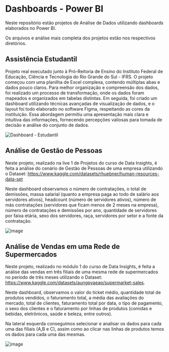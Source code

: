 # Dashboards - Power BI

Neste repositório estão projetos de Análise de Dados utilizando dashboards elaborados no Power BI.

Os arquivos e análise mais completa dos projetos estão nos respectivos diretórios.

## Assistência Estudantil

Projeto real executado junto à Pró-Reitoria de Ensino do Instituto Federal de Educação, Ciência e Tecnologia do Rio Grande do Sul - IFRS. O projeto começou com uma planilha de Excel complexa, contendo múltiplas abas e dados pouco claros. Para melhor organização e compreensão dos dados, foi realizado um processo de transformação, onde os dados foram mapeados e organizados em tabelas distintas.  Em seguida, foi criado um dashboard utilizando técnicas avançadas de visualização de dados, e o layout foi todo elaborado no software Figma, respeitando as cores da instituição. Essa abordagem permitiu uma apresentação mais clara e intuitiva das informações, fornecendo percepções valiosas para tomada de decisão e análise do conjunto de dados.

![Dashboard - Estudantil](https://github.com/karinefonseca/dashboards_power_bi/assets/98848529/e68dd0e8-6d7e-482f-8d31-688288c8f242)


## Análise de Gestão de Pessoas

Neste projeto, realizado na live 1 de Projetos do curso de Data Insights, é feita a análise do cenário de Gestão de Pessoas de uma empresa utilizando o Dataset: https://www.kaggle.com/datasets/rhuebner/human-resources-data-set

Neste dashboard observamos o número de contratações, o total de demissões, massa salarial (quanto a empresa paga ao todo de salário aos servidores ativos), headcount (número de servidores ativos), número de más contratações (servidores que ficam menos de 2 meses na empresa), número de contratações e demissões por ano, quantidade de servidores por faixa etária, sexo dos servidores, raça, servidores por setor e a fonte da contratação.     

![image](https://user-images.githubusercontent.com/98848529/184540977-5c4e6c37-a708-4e8e-8546-ef40395071c9.png)

## Análise de Vendas em uma Rede de Supermercados

Neste projeto, realizado no módulo 1 do curso de Data Insights, é feita a análise das vendas em três filiais de uma mesma rede de supermercados no período de três meses utilizando o Dataset: https://www.kaggle.com/datasets/aungpyaeap/supermarket-sales. 

Neste dashboard, observamos o valor do tícket médio, quantidade total de produtos vendidos, o faturamento total, a média das avaliações do mercado, total de clientes, faturamento total por data, o tipo de pagamento, o sexo dos clientes e o faturamento por linhas de produtos (comidas e bebidas, eletrônicos, saúde e beleza, entre outros). 

Na lateral esquerda conseguimos selecionar e analisar os dados para cada uma das filiais (A,B e C), assim como ao clicar nas linhas de produtos temos os dados para cada uma das mesmas.    

![image](https://user-images.githubusercontent.com/98848529/184542857-8cf1f1cf-fe21-4721-8405-74381749c70f.png)



